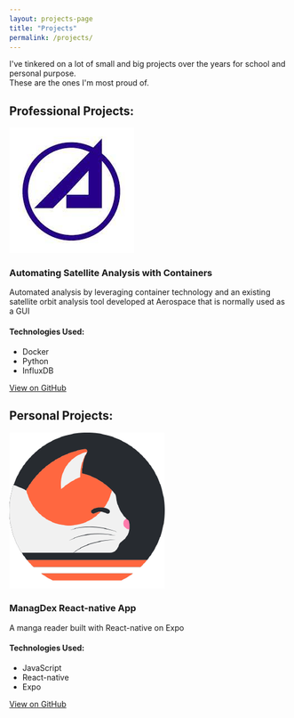 ```yaml
---
layout: projects-page
title: "Projects"
permalink: /projects/
---
```


I've tinkered on a lot of small and big projects over the years for school and personal purpose.<br> 
These are the ones I'm most proud of.


## Professional Projects:
<div class="projects-grid">
    <div class="project-card">
        <img src="/assets/images/aerospace_logo.jpg" alt="Aerospace Corp. Logo">
        <h3>Automating Satellite Analysis with Containers</h3>
        <p>Automated analysis by leveraging container technology and an existing satellite orbit analysis tool developed at Aerospace that is normally used as a GUI</p>
        <div class="tech-used">
            <h4>Technologies Used:</h4>
            <ul>
                <li>Docker</li>
                <li>Python</li>
                <li>InfluxDB</li>
            </ul>
        </div>
        <a href="https://github.com/your-username/project1" target="_blank">View on GitHub</a>
    </div>
</div>


## Personal Projects:
<div class="projects-grid">
    <div class="project-card">
        <img src="/assets/images/mangadex.png" alt="MangaDex Logo">
        <h3>ManagDex React-native App</h3>
        <p>A manga reader built with React-native on Expo</p>
        <div class="tech-used">
            <h4>Technologies Used:</h4>
            <ul>
                <li>JavaScript</li>
                <li>React-native</li>
                <li>Expo</li>
            </ul>
        </div>
        <a href="https://github.com/willzerrs/Mangadex-App" target="_blank">View on GitHub</a>
    </div>
</div>